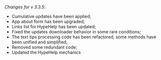 _Changes for v 3.3.5_:
- Cumulative updates have been applied;
- App about form has been upgraded;
- Links list for HypeHelp has been updated;
- Fixed the updates downloader behavior in some rare conditions;
- The text tips processing code has been refactored, some methods have been unified and simplified;
- Removed some redundant code;
- Updated the HypeHelp mechanics
